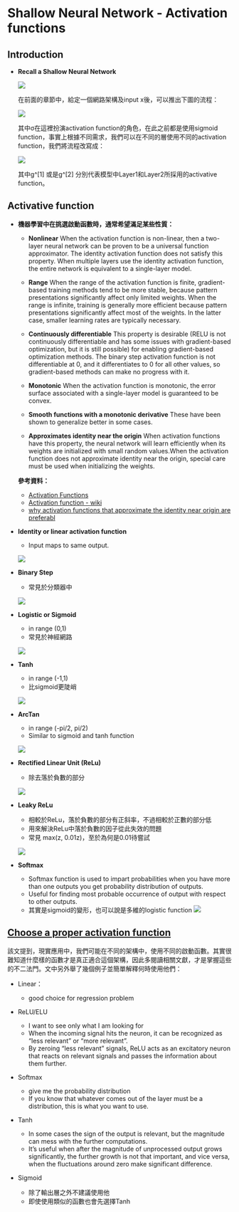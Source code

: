 # Shallow Neural Network - Activation functions

## Introduction

- **Recall a Shallow Neural Network**

    ![](https://i.imgur.com/RD0yC98.gif)
    
    在前面的章節中，給定一個網路架構及input x後，可以推出下圖的流程：
    
    ![](https://i.imgur.com/GZhc6Ds.png)

    其中σ在這裡扮演activation function的角色，在此之前都是使用sigmoid function，事實上根據不同需求，我們可以在不同的層使用不同的activation function，我們將流程改寫成：
    
    ![](https://i.imgur.com/oa7THvq.png)
    
    其中g^[1] 或是g^[2] 分別代表模型中Layer1和Layer2所採用的activative function。


## Activative function

- **機器學習中在挑選啟動函數時，通常希望滿足某些性質：**

    - **Nonlinear**
    When the activation function is non-linear, then a two-layer neural network can be proven to be a universal function approximator. The identity activation function does not satisfy this property. When multiple layers use the identity activation function, the entire network is equivalent to a single-layer model.

    - **Range**
    When the range of the activation function is finite, gradient-based training methods tend to be more stable, because pattern presentations significantly affect only limited weights. When the range is infinite, training is generally more efficient because pattern presentations significantly affect most of the weights. In the latter case, smaller learning rates are typically necessary.

    - **Continuously differentiable**
    This property is desirable (RELU is not continuously differentiable and has some issues with gradient-based optimization, but it is still possible) for enabling gradient-based optimization methods. The binary step activation function is not differentiable at 0, and it differentiates to 0 for all other values, so gradient-based methods can make no progress with it.

    - **Monotonic**
    When the activation function is monotonic, the error surface associated with a single-layer model is guaranteed to be convex.

    - **Smooth functions with a monotonic derivative**
    These have been shown to generalize better in some cases.

    - **Approximates identity near the origin**
    When activation functions have this property, the neural network will learn efficiently when its weights are initialized with small random values.When the activation function does not approximate identity near the origin, special care must be used when initializing the weights.
        
    **參考資料：**
    - [Activation Functions](https://towardsdatascience.com/activation-functions-in-neural-networks-58115cda9c96)
    - [Activation function - wiki](https://en.wikipedia.org/wiki/Activation_function#cite_note-7)
    - [why activation functions that approximate the identity near origin are preferabl](https://stats.stackexchange.com/questions/288722/why-activation-functions-that-approximate-the-identity-near-origin-are-preferabl)

- **Identity or linear activation function**
    - Input maps to same output.
    
    ![](https://i.imgur.com/Obso3w3.png)

- **Binary Step**
    - 常見於分類器中
    
    ![](https://i.imgur.com/vgrie4E.png)

- **Logistic or Sigmoid**
    - in range (0,1)
    - 常見於神經網路
    
    ![](https://i.imgur.com/Tv3LFBy.png)

- **Tanh**
    - in range (-1,1)
    - 比sigmoid更陡峭
    
    ![](https://i.imgur.com/JRnJvxa.png)

- **ArcTan**
    - in range (-pi/2, pi/2)
    - Similar to sigmoid and tanh function
    
    ![](https://i.imgur.com/ua5jiWp.png)

- **Rectified Linear Unit (ReLu)**
    - 除去落於負數的部分
    
    ![](https://i.imgur.com/5hSMMtA.png)

- **Leaky ReLu**
    - 相較於ReLu，落於負數的部分有正斜率，不過相較於正數的部分低
    - 用來解決ReLu中落於負數的因子從此失效的問題
    - 常見 max(z, 0.01z)，至於為何是0.01待嘗試
    
    ![](https://i.imgur.com/EUgn9jg.png)

- **Softmax**
    - Softmax function is used to impart probabilities when you have more than one outputs you get probability distribution of outputs.
    - Useful for finding most probable occurrence of output with respect to other outputs.
    - 其實是sigmoid的變形，也可以說是多維的logistic function
    ![](https://i.imgur.com/LNSlrBr.png)

## [Choose a proper activation function](https://www.quora.com/How-should-I-choose-a-proper-activation-function-for-the-neural-network#Roygk)

該文提到，現實應用中，我們可能在不同的架構中，使用不同的啟動函數。其實很難知道什麼樣的函數才是真正適合這個架構，因此多閱讀相關文獻，才是掌握這些的不二法門。文中另外舉了幾個例子並簡單解釋何時使用他們：

- Linear：
    - good choice for regression problem

- ReLU/ELU
    - I want to see only what I am looking for
    - When the incoming signal hits the neuron, it can be recognized as “less relevant” or “more relevant”.
    - By zeroing “less relevant” signals, ReLU acts as an excitatory neuron that reacts on relevant signals and passes the information about them further. 

- Softmax
    - give me the probability distribution
    - If you know that whatever comes out of the layer must be a distribution, this is what you want to use.

- Tanh
    - In some cases the sign of the output is relevant, but the magnitude can mess with the further computations.
    -  It’s useful when after the magnitude of unprocessed output grows significantly, the further growth is not that important, and vice versa, when the fluctuations around zero make significant difference.
    
- Sigmoid
    - 除了輸出層之外不建議使用他
    - 即使使用類似的函數也會先選擇Tanh
